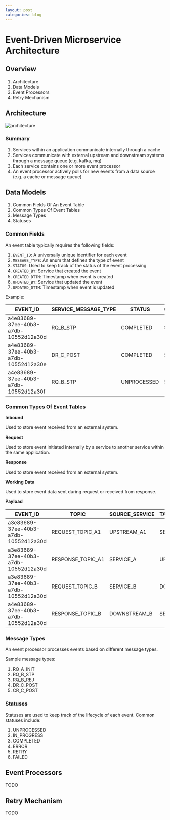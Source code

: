 ```yaml
---
layout: post
categories: blog
---
```



# Event-Driven Microservice Architecture

## Overview

1. Architecture
1. Data Models
1. Event Processors
1. Retry Mechanism

## Architecture

![architecture](images/architecture.png)

### Summary

1. Services within an application communicate internally through a cache
1. Services communicate with external upstream and downstream systems through a message queue (e.g. kafka, mq)
1. Each service contains one or more event processor
1. An event processor actively polls for new events from a data source (e.g. a cache or message queue)

## Data Models

1. Common Fields Of An Event Table
1. Common Types Of Event Tables
1. Message Types
1. Statuses

### Common Fields

An event table typically requires the following fields:

1. `EVENT_ID`: A universally unique identifier for each event
1. `MESSAGE_TYPE`: An enum that defines the type of event
1. `STATUS`: Used to keep track of the status of the event processing
1. `CREATED_BY`: Service that created the event
1. `CREATED_DTTM`: Timestamp when event is created
1. `UPDATED_BY`: Service that updated the event
1. `UPDATED_DTTM`: Timestamp when event is updated

Example:

| EVENT_ID | SERVICE_MESSAGE_TYPE | STATUS | CREATED_BY | CREATED_DTTM | UPDATED_BY | UPDATED_DTTM |
| - | - | - | - | - | - | - |
| a4e83689-37ee-40b3-a7db-10552d12a30d | RQ_B_STP | COMPLETED | SERVICE_A | 2019-10-12T07:20:50.52Z | SERVICE_B | 2019-10-12T07:20:50.52Z |
| a4e83689-37ee-40b3-a7db-10552d12a30e | DR_C_POST | COMPLETED | SERVICE_B | 2019-10-12T07:20:50.52Z | SERVICE_C | 2019-10-12T07:20:50.52Z |
| a4e83689-37ee-40b3-a7db-10552d12a30f | RQ_B_STP | UNPROCESSED | SERVICE_A | 2019-10-12T07:20:50.52Z | SERVICE_A | 2019-10-12T07:20:50.52Z |

### Common Types Of Event Tables

__Inbound__

Used to store event received from an external system.

__Request__

Used to store event initiated internally by a service to another service within the same application.

__Response__

Used to store event received from an external system.

__Working Data__

Used to store event data sent during request or received from response.

__Payload__

| EVENT_ID | TOPIC | SOURCE_SERVICE | TARGET_SERVICE | PAYLOAD | CREATED_BY | CREATED_DTTM |
| - | - | - | - | - | - | - |
| a3e83689-37ee-40b3-a7db-10552d12a30d | REQUEST_TOPIC_A1 | UPSTREAM_A1 | SERVICE_A | {"event_id":"a3e83689-37ee-40b3-a7db-10552d12a30d","message_type":"RQ_A_INIT"} | SERVICE_A | 2019-10-12T07:20:50.52Z |
| a3e83689-37ee-40b3-a7db-10552d12a30d | RESPONSE_TOPIC_A1 | SERVICE_A | UPSTREAM_A1 | {"event_id":"a3e83689-37ee-40b3-a7db-10552d12a30d","status":"ACCEPTED"} | SERVICE_A | 2019-10-12T07:20:50.52Z |
| a3e83689-37ee-40b3-a7db-10552d12a30d | REQUEST_TOPIC_B | SERVICE_B | DOWNSTREAM_B | {"event_id":"a3e83689-37ee-40b3-a7db-10552d12a30d","message_type":"RQ_B_STP"} | SERVICE_B | 2019-10-12T07:20:50.52Z |
| a4e83689-37ee-40b3-a7db-10552d12a30d | RESPONSE_TOPIC_B | DOWNSTREAM_B | SERVICE_B | {"event_id":"a4e83689-37ee-40b3-a7db-10552d12a30d","status":"ACCEPTED"} | SERVICE_B | 2019-10-12T07:20:50.52Z |

### Message Types

An event processor processes events based on different message types.

Sample message types:

1. RQ_A_INIT
1. RQ_B_STP
1. RQ_B_REJ
1. DR_C_POST
1. CR_C_POST 

### Statuses

Statuses are used to keep track of the lifecycle of each event. Common statuses include:

1. UNPROCESSED
1. IN_PROGRESS
1. COMPLETED
1. ERROR
1. RETRY
1. FAILED

## Event Processors

TODO

## Retry Mechanism

TODO
